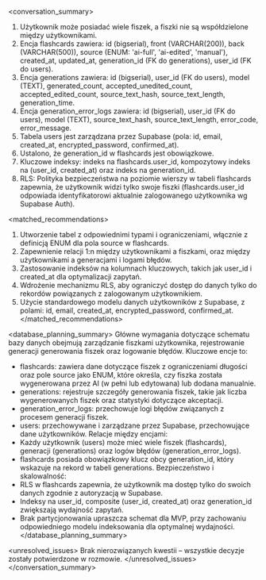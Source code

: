 <conversation_summary>
<decisions>

1. Użytkownik może posiadać wiele fiszek, a fiszki nie są współdzielone między użytkownikami.
2. Encja flashcards zawiera: id (bigserial), front (VARCHAR(200)), back (VARCHAR(500)), source (ENUM: 'ai-full', 'ai-edited', 'manual'), created_at, updated_at, generation_id (FK do generations), user_id (FK do users).
3. Encja generations zawiera: id (bigserial), user_id (FK do users), model (TEXT), generated_count, accepted_unedited_count, accepted_edited_count, source_text_hash, source_text_length, generation_time.
4. Encja generation_error_logs zawiera: id (bigserial), user_id (FK do users), model (TEXT), source_text_hash, source_text_length, error_code, error_message.
5. Tabela users jest zarządzana przez Supabase (pola: id, email, created_at, encrypted_password, confirmed_at).
6. Ustalono, że generation_id w flashcards jest obowiązkowe.
7. Kluczowe indeksy: indeks na flashcards.user_id, kompozytowy indeks na (user_id, created_at) oraz indeks na generation_id.
8. RLS: Polityka bezpieczeństwa na poziomie wierszy w tabeli flashcards zapewnia, że użytkownik widzi tylko swoje fiszki (flashcards.user_id odpowiada identyfikatorowi aktualnie zalogowanego użytkownika wg Supabase Auth).
   </decisions>

<matched_recommendations>

1. Utworzenie tabel z odpowiednimi typami i ograniczeniami, włącznie z definicją ENUM dla pola source w flashcards.
2. Zapewnienie relacji 1:n między użytkownikami a fiszkami, oraz między użytkownikami a generacjami i logami błędów.
3. Zastosowanie indeksów na kolumnach kluczowych, takich jak user_id i created_at dla optymalizacji zapytań.
4. Wdrożenie mechanizmu RLS, aby ograniczyć dostęp do danych tylko do rekordów powiązanych z zalogowanym użytkownikiem.
5. Użycie standardowego modelu danych użytkowników z Supabase, z polami: id, email, created_at, encrypted_password, confirmed_at.
   </matched_recommendations>

<database_planning_summary>
Główne wymagania dotyczące schematu bazy danych obejmują zarządzanie fiszkami użytkownika, rejestrowanie generacji generowania fiszek oraz logowanie błędów. Kluczowe encje to:

- flashcards: zawiera dane dotyczące fiszek z ograniczeniami długości oraz pole source jako ENUM, które określa, czy fiszka została wygenerowana przez AI (w pełni lub edytowana) lub dodana manualnie.
- generations: rejestruje szczegóły generowania fiszek, takie jak liczba wygenerowanych fiszek oraz statystyki dotyczące akceptacji.
- generation_error_logs: przechowuje logi błędów związanych z procesem generacji fiszek.
- users: przechowywane i zarządzane przez Supabase, przechowujące dane użytkowników.
  Relacje między encjami:
- Każdy użytkownik (users) może mieć wiele fiszek (flashcards), generacji (generations) oraz logów błędów (generation_error_logs).
- flashcards posiada obowiązkowy klucz obcy generation_id, który wskazuje na rekord w tabeli generations.
  Bezpieczeństwo i skalowalność:
- RLS w flashcards zapewnia, że użytkownik ma dostęp tylko do swoich danych zgodnie z autoryzacją w Supabase.
- Indeksy na user_id, composite (user_id, created_at) oraz generation_id zwiększają wydajność zapytań.
- Brak partycjonowania upraszcza schemat dla MVP, przy zachowaniu odpowiedniego modelu indeksowania dla optymalnej wydajności.
  </database_planning_summary>

<unresolved_issues>
Brak nierozwiązanych kwestii – wszystkie decyzje zostały potwierdzone w rozmowie.
</unresolved_issues>
</conversation_summary>
